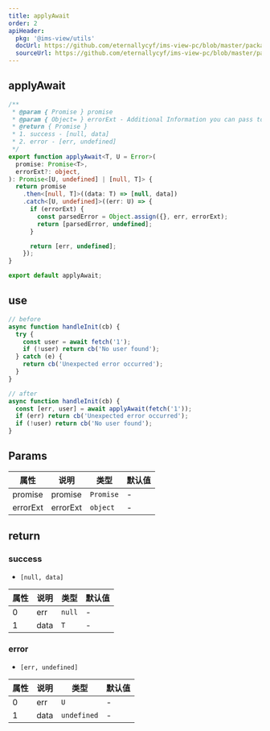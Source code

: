 ```yaml
---
title: applyAwait
order: 2
apiHeader:
  pkg: '@ims-view/utils'
  docUrl: https://github.com/eternallycyf/ims-view-pc/blob/master/packages/utils/src/applyAwait/index.md
  sourceUrl: https://github.com/eternallycyf/ims-view-pc/blob/master/packages/utils/src/applyAwait/index.ts
---
```


## applyAwait

```ts
/**
 * @param { Promise } promise
 * @param { Object= } errorExt - Additional Information you can pass to the err object
 * @return { Promise }
 * 1. success - [null, data]
 * 2. error - [err, undefined]
 */
export function applyAwait<T, U = Error>(
  promise: Promise<T>,
  errorExt?: object,
): Promise<[U, undefined] | [null, T]> {
  return promise
    .then<[null, T]>((data: T) => [null, data])
    .catch<[U, undefined]>((err: U) => {
      if (errorExt) {
        const parsedError = Object.assign({}, err, errorExt);
        return [parsedError, undefined];
      }

      return [err, undefined];
    });
}

export default applyAwait;
```

## use

```ts
// before
async function handleInit(cb) {
  try {
    const user = await fetch('1');
    if (!user) return cb('No user found');
  } catch (e) {
    return cb('Unexpected error occurred');
  }
}

// after
async function handleInit(cb) {
  const [err, user] = await applyAwait(fetch('1'));
  if (err) return cb('Unexpected error occurred');
  if (!user) return cb('No user found');
}
```

## Params

| 属性     | 说明     | 类型      | 默认值 |
| -------- | -------- | --------- | ------ |
| promise  | promise  | `Promise` | -      |
| errorExt | errorExt | `object`  | -      |

## return

### success

- `[null, data]`

| 属性 | 说明 | 类型   | 默认值 |
| ---- | ---- | ------ | ------ |
| 0    | err  | `null` | -      |
| 1    | data | `T`    | -      |

### error

- `[err, undefined]`

| 属性 | 说明 | 类型        | 默认值 |
| ---- | ---- | ----------- | ------ |
| 0    | err  | `U`         | -      |
| 1    | data | `undefined` | -      |
